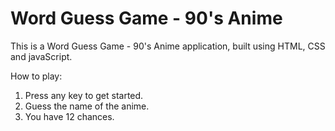 # Word Guess Game - 90's Anime

This is a Word Guess Game - 90's Anime application, built using HTML, CSS and javaScript. 

How to play:

1. Press any key to get started.
2. Guess the name of the anime.  
3. You have 12 chances.
